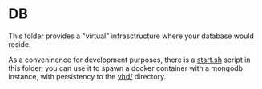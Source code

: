 DB
===========

This folder provides a "virtual" infrasctructure where your database would reside.

As a conveninence for development purposes, there is a [start.sh](./start.sh) script in this folder,
you can use it to spawn a docker container with a mongodb instance, with persistency to the [vhd/](./vhd) directory.
